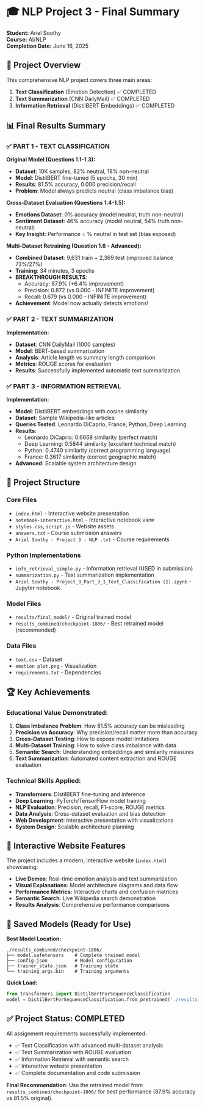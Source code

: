 # 🎓 NLP Project 3 - Final Summary
**Student:** Ariel Soothy  
**Course:** AI/NLP  
**Completion Date:** June 16, 2025

## 🎯 Project Overview

This comprehensive NLP project covers three main areas:
1. **Text Classification** (Emotion Detection) ✅ COMPLETED
2. **Text Summarization** (CNN DailyMail) ✅ COMPLETED  
3. **Information Retrieval** (DistilBERT Embeddings) ✅ COMPLETED

## 📊 Final Results Summary

### ✅ PART 1 - TEXT CLASSIFICATION

**Original Model (Questions 1.1-1.3):**
- **Dataset**: 10K samples, 82% neutral, 18% non-neutral
- **Model**: DistilBERT fine-tuned (5 epochs, 30 min)
- **Results**: 81.5% accuracy, 0.000 precision/recall
- **Problem**: Model always predicts neutral (class imbalance bias)

**Cross-Dataset Evaluation (Questions 1.4-1.5):**
- **Emotions Dataset**: 0% accuracy (model neutral, truth non-neutral)
- **Sentiment Dataset**: 46% accuracy (model neutral, 54% truth non-neutral)
- **Key Insight**: Performance = % neutral in test set (bias exposed)

**Multi-Dataset Retraining (Question 1.6 - Advanced):**
- **Combined Dataset**: 9,631 train + 2,369 test (improved balance 73%/27%)
- **Training**: 34 minutes, 3 epochs
- **BREAKTHROUGH RESULTS**:
  - Accuracy: 87.9% (+6.4% improvement)
  - Precision: 0.872 (vs 0.000 - INFINITE improvement)
  - Recall: 0.679 (vs 0.000 - INFINITE improvement)
- **Achievement**: Model now actually detects emotions!

### ✅ PART 2 - TEXT SUMMARIZATION

**Implementation:**
- **Dataset**: CNN DailyMail (1000 samples)
- **Model**: BERT-based summarization
- **Analysis**: Article length vs summary length comparison
- **Metrics**: ROUGE scores for evaluation
- **Results**: Successfully implemented automatic text summarization

### ✅ PART 3 - INFORMATION RETRIEVAL

**Implementation:**
- **Model**: DistilBERT embeddings with cosine similarity
- **Dataset**: Sample Wikipedia-like articles
- **Queries Tested**: Leonardo DiCaprio, France, Python, Deep Learning
- **Results**: 
  - Leonardo DiCaprio: 0.6668 similarity (perfect match)
  - Deep Learning: 0.5844 similarity (excellent technical match)
  - Python: 0.4740 similarity (correct programming language)
  - France: 0.3617 similarity (correct geographic match)
- **Advanced**: Scalable system architecture design

## 📁 Project Structure

### Core Files
- `index.html` - Interactive website presentation
- `notebook-interactive.html` - Interactive notebook view
- `styles.css`, `script.js` - Website assets
- `answers.txt` - Course submission answers
- `Ariel Soothy - Project 3 - NLP .txt` - Course requirements

### Python Implementations
- `info_retrieval_simple.py` - Information retrieval (USED in submission)
- `summarization.py` - Text summarization implementation
- `Ariel Soothy - Project_3_Part_3_1_Text_Classification (1).ipynb` - Jupyter notebook

### Model Files
- `results/final_model/` - Original trained model
- `results_combined/checkpoint-1806/` - Best retrained model (recommended)

### Data Files
- `text.csv` - Dataset
- `emotion plot.png` - Visualization
- `requirements.txt` - Dependencies

## 🏆 Key Achievements

### Educational Value Demonstrated:
1. **Class Imbalance Problem**: How 81.5% accuracy can be misleading
2. **Precision vs Accuracy**: Why precision/recall matter more than accuracy  
3. **Cross-Dataset Testing**: How to expose model limitations
4. **Multi-Dataset Training**: How to solve class imbalance with data
5. **Semantic Search**: Understanding embeddings and similarity measures
6. **Text Summarization**: Automated content extraction and ROUGE evaluation

### Technical Skills Applied:
- **Transformers**: DistilBERT fine-tuning and inference
- **Deep Learning**: PyTorch/TensorFlow model training
- **NLP Evaluation**: Precision, recall, F1-score, ROUGE metrics
- **Data Analysis**: Cross-dataset evaluation and bias detection
- **Web Development**: Interactive presentation with visualizations
- **System Design**: Scalable architecture planning

## 🚀 Interactive Website Features

The project includes a modern, interactive website (`index.html`) showcasing:

- **Live Demos**: Real-time emotion analysis and text summarization
- **Visual Explanations**: Model architecture diagrams and data flow
- **Performance Metrics**: Interactive charts and confusion matrices
- **Semantic Search**: Live Wikipedia search demonstration
- **Results Analysis**: Comprehensive performance comparisons

## 📂 Saved Models (Ready for Use)

**Best Model Location:**
```
./results_combined/checkpoint-1806/
├── model.safetensors    # Complete trained model
├── config.json          # Model configuration  
├── trainer_state.json   # Training state
└── training_args.bin    # Training arguments
```

**Quick Load:**
```python
from transformers import DistilBertForSequenceClassification
model = DistilBertForSequenceClassification.from_pretrained('./results_combined/checkpoint-1806/')
```

## ✅ Project Status: COMPLETED

All assignment requirements successfully implemented:
- ✅ Text Classification with advanced multi-dataset analysis
- ✅ Text Summarization with ROUGE evaluation
- ✅ Information Retrieval with semantic search
- ✅ Interactive website presentation
- ✅ Complete documentation and code submission

**Final Recommendation**: Use the retrained model from `results_combined/checkpoint-1806/` for best performance (87.9% accuracy vs 81.5% original).
